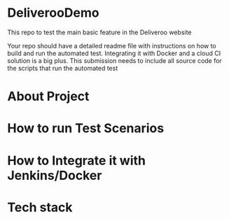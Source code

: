 # DeliverooDemo
This repo to test the main basic feature in the Deliveroo website  

Your repo should have a detailed readme file with instructions on how to build and run the automated test. Integrating it with Docker and a cloud CI solution is a big plus. This submission needs to include all source code for the scripts that run the automated test

# About Project

# How to run Test Scenarios 

# How to Integrate it with Jenkins/Docker

# Tech stack
